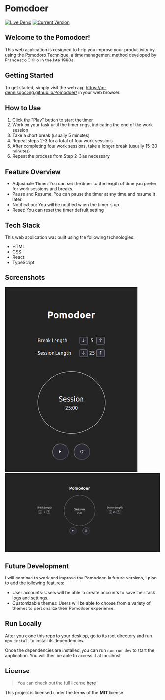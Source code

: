 # Pomodoer
[![Live Demo](https://img.shields.io/badge/demo-online-green.svg)](https://m-dennisgocong.github.io/Pomodoer/) [![Current Version](https://img.shields.io/badge/version-1.0.0-green.svg)](https://github.com/m-dennisgocong/Pomodoer)

## Welcome to the Pomodoer!

This web application is designed to help you improve your productivity by using the Pomodoro Technique, a time management method developed by Francesco Cirillo in the late 1980s.

## Getting Started

To get started, simply visit the web app https://m-dennisgocong.github.io/Pomodoer/ in your web browser.

## How to Use
<ol>
    <li>Click the "Play" button to start the timer</li>
    <li>Work on your task until the timer rings, indicating the end of the work session</li>
    <li>Take a short break (usually 5 minutes)</li>
    <li>Repeat steps 2-3 for a total of four work sessions</li>
    <li>After completing four work sessions, take a longer break (usually 15-30 minutes)</li>
    <li>Repeat the process from Step 2-3 as necessary</li>
</ol>

## Feature Overview
- Adjustable Timer: You can set the timer to the length of time you prefer for work sessions and breaks.
- Pause and Resume: You can pause the timer at any time and resume it later.
- Notification: You will be notified when the timer is up
- Reset: You can reset the timer default setting

## Tech Stack
This web application was built using the following technologies:

- HTML
- CSS
- React
- TypeScript

## Screenshots

<img src = "./public/screenshot/screenshot-02.png" alt="screenshot for small screen device">
<img src = "./public/screenshot/screenshot-01.png" alt="screenshot for large screen device">

## Future Development

I will continue to work and improve the Pomodoer. In future versions, I plan to add the following features:

- User accounts: Users will be able to create accounts to save their task logs and settings.
- Customizable themes: Users will be able to choose from a variety of themes to personalize their Pomodoer experience.

## Run Locally

After you clone this repo to your desktop, go to its root directory and run `npm install` to install its dependencies.

Once the dependencies are installed, you can run  `npm run dev` to start the application. You will then be able to access it at localhost

## License
>You can check out the full license [here](https://github.com/IgorAntun/node-chat/blob/master/LICENSE)

This project is licensed under the terms of the **MIT** license.